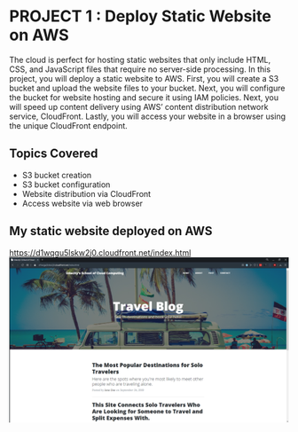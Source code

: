 # PROJECT 1 : Deploy Static Website on AWS

The cloud is perfect for hosting static websites that only include HTML, CSS, and JavaScript files that require no server-side processing. In this project, you will deploy a static website to AWS.
First, you will create a S3 bucket and upload the website files to your bucket.
Next, you will configure the bucket for website hosting and secure it using IAM policies.
Next, you will speed up content delivery using AWS’ content distribution network service, CloudFront.
Lastly, you will access your website in a browser using the unique CloudFront endpoint.

## Topics Covered

- S3 bucket creation
- S3 bucket configuration
- Website distribution via CloudFront
- Access website via web browser

## My static website deployed on AWS

<https://d1wqgu5lskw2j0.cloudfront.net/index.html>
![project1-static-website-deployed](Capture005.PNG)